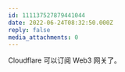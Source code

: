 ```yaml
---
id: 111137527879441044
date: 2022-06-24T08:32:50.000Z
reply: false
media_attachments: 0
---
```


Cloudflare 可以订阅 Web3 网关了。

